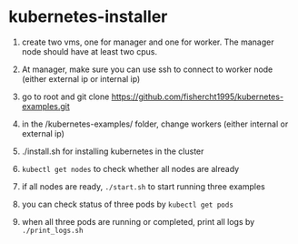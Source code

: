 # kubernetes-installer

1. create two vms, one for manager and one for worker. The manager node should have at least two cpus.


2. At manager, make sure you can use ssh to connect to worker node (either external ip or internal ip)


3. go to root and git clone https://github.com/fishercht1995/kubernetes-examples.git


4. in the /kubernetes-examples/ folder, change workers (either internal or external ip)


5. ./install.sh for installing kubernetes in the cluster


6. `kubectl get nodes` to check whether all nodes are already


7. if all nodes are ready, `./start.sh` to start running three examples


8. you can check status of three pods by `kubectl get pods`


9. when all three pods are running or completed, print all logs by `./print_logs.sh`
